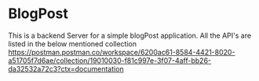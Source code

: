 # BlogPost
This is a backend Server for a simple blogPost application.
All the API's are listed in the below mentioned collection
https://postman.postman.co/workspace/6200ac61-8584-4421-8020-a51705f7d6ae/collection/19010030-f81c997e-3f07-4aff-bb26-da32532a72c3?ctx=documentation
